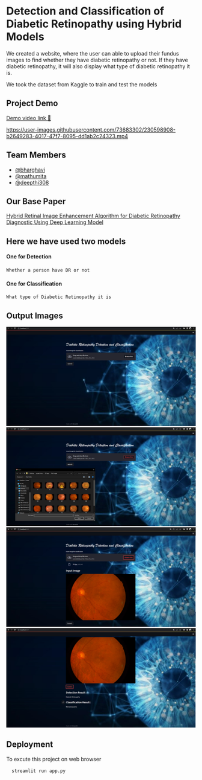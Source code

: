 # Detection and Classification of Diabetic Retinopathy using Hybrid Models
We created a website, where the user can able to upload their fundus images to find whether they have diabetic retinopathy or not. If they have diabetic retinopathy, it will also display what type of diabetic retinopathy it is.


We took the dataset from Kaggle to train and test the models



## Project Demo
[Demo video link 🎥](https://youtu.be/JKR0SVPFDWA)

https://user-images.githubusercontent.com/73683302/230598908-b2649283-4017-47f7-8095-dd1ab2c24323.mp4


## Team Members
- [@bharghavi](https://github.com)
- [@mathumita](https://github.com/Mathumita)
- [@deepthi308](https://github.com/deepthi308)


## Our Base Paper

[Hybrid Retinal Image Enhancement Algorithm for Diabetic Retinopathy Diagnostic Using Deep Learning Model](https://ieeexplore.ieee.org/stamp/stamp.jsp?tp=&arnumber=9819926)


## Here we have used two models

#### One for Detection

```http
Whether a person have DR or not
```
#### One for Classification

```http
What type of Diabetic Retinopathy it is
```



## Output Images

![Screenshot1](ScreenShots/DrImage1.png)
![Screenshot2](ScreenShots/DrImage2.png)
![Screenshot3](ScreenShots/DrImage3.png)
![Screenshot4](ScreenShots/DrImage4.png)


## Deployment

To excute this project on web browser

```bash
  streamlit run app.py
```



